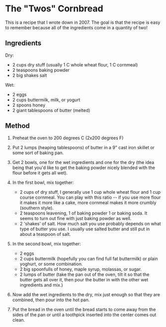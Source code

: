 # The "Twos" Cornbread

This is a recipe that I wrote down in 2007. The goal is that the recipe is easy to remember because all of the ingredients come in a quantity of two!

Ingredients
-----------

Dry:
* 2 cups dry stuff (usually 1 C whole wheat flour, 1 C cornmeal)
* 2 teaspoons baking powder
* 2 big shakes salt

Wet:
* 2 eggs
* 2 cups buttermilk, milk, or yogurt
* 2 spoons honey
* 2 giant tablespoons of butter (melted)


Method
------

1. Preheat the oven to 200 degrees C (2x200 degrees F)

2. Put 2 lumps (heaping tablespoons) of butter in a 9" cast iron skillet or some sort of baking pan.

3. Get 2 bowls, one for the wet ingredients and one for the dry (the idea being that you'd like to get the baking powder nicely blended with the flour before it gets all wet).

4. In the first bowl, mix together: 
    * 2 cups of dry stuff, I generally use 1 cup whole wheat flour and 1 cup course cornmeal. You can play with this ratio -- if you use more flour it makes it more like a cake, more cornmeal makes it more crumbly (southern style). 
    * 2 teaspoons leavening, 1 of baking powder 1 or baking soda.  It seems to turn out fine with just baking powder as well.
    * 2 'shakes' of salt.  How much salt you use probably depends on what type of butter you use. I usually use salted butter and still put in about a teaspoon of salt.


5. In the second bowl, mix together:
    * 2 eggs
    * 2 cups buttermilk (hopefully you can find full fat buttermilk) or plain yoghurt, or some combination.
    * 2 big spoonfulls of honey, maple syrup, molassas, or sugar.
    * 2 lumps of butter (take the pan out of the oven, tilt it so that the butter gets all over it, then pour the butter in with the other wet ingredients and mix.)

6. Now add the wet ingredients to the dry, mix just enough so that they are combined, then pour into the hot pan.  
7. Put the bread in the oven until the bread starts to come away from the sides of the pan or until a toothpick inserted into the center comes out clean. 

